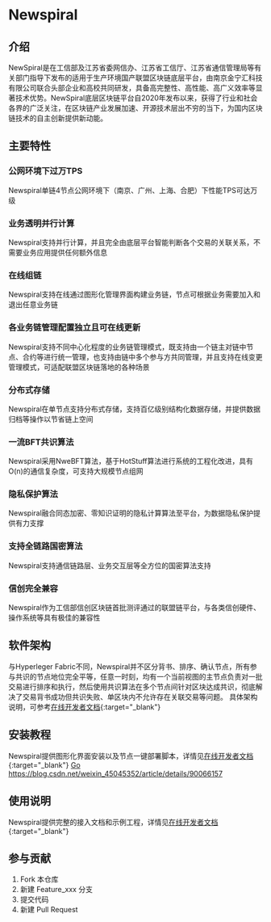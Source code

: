 # Newspiral

## 介绍
NewSpiral是在工信部及江苏省委网信办、江苏省工信厅、江苏省通信管理局等有关部门指导下发布的适用于生产环境国产联盟区块链底层平台，由南京金宁汇科技有限公司联合头部企业和高校共同研发，具备高完整性、高性能、高广义效率等显著技术优势。NewSpiral底层区块链平台自2020年发布以来，获得了行业和社会各界的广泛关注，在区块链产业发展加速、开源技术层出不穷的当下，为国内区块链技术的自主创新提供新动能。


## 主要特性
### 公网环境下过万TPS
Newspiral单链4节点公网环境下（南京、广州、上海、合肥）下性能TPS可达万级

### 业务透明并行计算
Newspiral支持并行计算，并且完全由底层平台智能判断各个交易的关联关系，不需要业务应用提供任何额外信息

### 在线组链
Newspiral支持在线通过图形化管理界面构建业务链，节点可根据业务需要加入和退出任意业务链

### 各业务链管理配置独立且可在线更新
Newspiral支持不同中心化程度的业务链管理模式，既支持由一个链主对链中节点、合约等进行统一管理，也支持由链中多个参与方共同管理，并且支持在线变更管理模式，可适配联盟区块链落地的各种场景

### 分布式存储
Newspiral在单节点支持分布式存储，支持百亿级别结构化数据存储，并提供数据归档等操作以节省链上空间

### 一流BFT共识算法
Newspiral采用NweBFT算法，基于HotStuff算法进行系统的工程化改进，具有O(n)的通信复杂度，可支持大规模节点组网

### 隐私保护算法
Newspiral融合同态加密、零知识证明的隐私计算算法至平台，为数据隐私保护提供有力支撑

### 支持全链路国密算法
Newspiral支持通信链路层、业务交互层等全方位的国密算法支持

### 信创完全兼容
Newspiral作为工信部信创区块链首批测评通过的联盟链平台，与各类信创硬件、操作系统等具有极佳的兼容性

## 软件架构
与Hyperleger Fabric不同，Newspiral并不区分背书、排序、确认节点，所有参与共识的节点地位完全平等，任意一时刻，均有一个当前视图的主节点负责对一批交易进行排序和执行，然后使用共识算法在多个节点间针对区块达成共识，彻底解决了交易背书成功但共识失败、单区块内不允许存在关联交易等问题。
具体架构说明，可参考[在线开发者文档](http://docs.jinninghui.com){:target="_blank"}


## 安装教程
Newspiral提供图形化界面安装以及节点一键部署脚本，详情见[在线开发者文档](http://docs.jinninghui.com){:target="_blank"}
<a href="http://docs.jinninghui.com" target="_blank">Go</a>
<a href=“https://blog.csdn.net/weixin_45045352/article/details/90066157” target="_blank">https://blog.csdn.net/weixin_45045352/article/details/90066157

## 使用说明
Newspiral提供完整的接入文档和示例工程，详情见[在线开发者文档](http://docs.jinninghui.com?_blank){:target="_blank"}

## 参与贡献
1.  Fork 本仓库
2.  新建 Feature_xxx 分支
3.  提交代码
4.  新建 Pull Request
